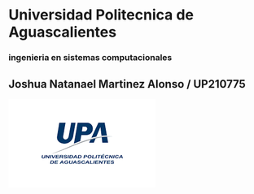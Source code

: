 # Universidad Politecnica de Aguascalientes 
### ingenieria en sistemas computacionales 
## Joshua Natanael Martinez Alonso / UP210775

![m](U1/Imagenes/UPA.png)

